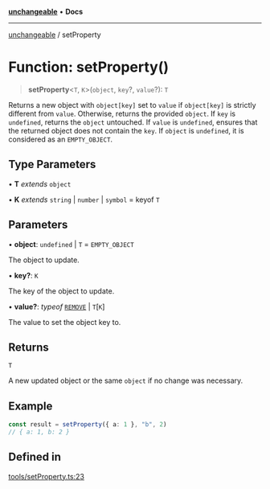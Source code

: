 [**unchangeable**](../README.md) • **Docs**

***

[unchangeable](../README.md) / setProperty

# Function: setProperty()

> **setProperty**\<`T`, `K`\>(`object`, `key`?, `value`?): `T`

Returns a new object with `object[key]` set to `value` if `object[key]` is strictly different from `value`. Otherwise, returns the provided `object`.
If `key` is `undefined`, returns the `object` untouched.
If `value` is `undefined`, ensures that the returned object does not contain the `key`.
If `object` is `undefined`, it is considered as an `EMPTY_OBJECT`.

## Type Parameters

• **T** *extends* `object`

• **K** *extends* `string` \| `number` \| `symbol` = keyof `T`

## Parameters

• **object**: `undefined` \| `T` = `EMPTY_OBJECT`

The object to update.

• **key?**: `K`

The key of the object to update.

• **value?**: *typeof* [`REMOVE`](../variables/REMOVE.md) \| `T`\[`K`\]

The value to set the object key to.

## Returns

`T`

A new updated object or the same `object` if no change was necessary.

## Example

```typescript
const result = setProperty({ a: 1 }, "b", 2)
// { a: 1, b: 2 }
```

## Defined in

[tools/setProperty.ts:23](https://github.com/nevoland/unchangeable/blob/c15b981d32f388232a520f423807ef8c1f3bd134/lib/tools/setProperty.ts#L23)
